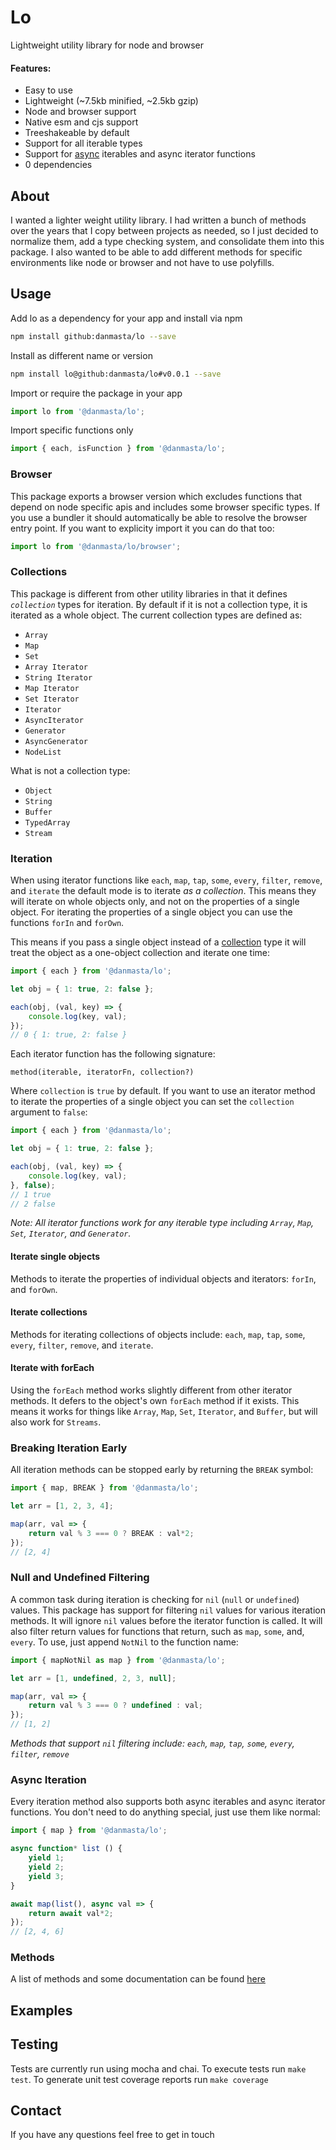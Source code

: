 # Lo
Lightweight utility library for node and browser

#### Features:
* Easy to use
* Lightweight (~7.5kb minified, ~2.5kb gzip)
* Node and browser support
* Native esm and cjs support
* Treeshakeable by default
* Support for all iterable types
* Support for [async](#async-iteration) iterables and async iterator functions
* 0 dependencies

## About
I wanted a lighter weight utility library. I had written a bunch of methods over the years that I copy between projects as needed, so I just decided to normalize them, add a type checking system, and consolidate them into this package. I also wanted to be able to add different methods for specific environments like node or browser and not have to use polyfills.

## Usage
Add lo as a dependency for your app and install via npm
```bash
npm install github:danmasta/lo --save
```
Install as different name or version
```bash
npm install lo@github:danmasta/lo#v0.0.1 --save
```
Import or require the package in your app
```js
import lo from '@danmasta/lo';
```
Import specific functions only
```js
import { each, isFunction } from '@danmasta/lo';
```

### Browser
This package exports a browser version which excludes functions that depend on node specific apis and includes some browser specific types. If you use a bundler it should automatically be able to resolve the browser entry point. If you want to explicity import it you can do that too:
```js
import lo from '@danmasta/lo/browser';
```

### Collections
This package is different from other utility libraries in that it defines *`collection`* types for iteration. By default if it is not a collection type, it is iterated as a whole object. The current collection types are defined as:
* `Array`
* `Map`
* `Set`
* `Array Iterator`
* `String Iterator`
* `Map Iterator`
* `Set Iterator`
* `Iterator`
* `AsyncIterator`
* `Generator`
* `AsyncGenerator`
* `NodeList`

What is not a collection type:
* `Object`
* `String`
* `Buffer`
* `TypedArray`
* `Stream`

### Iteration
When using iterator functions like `each`, `map`, `tap`, `some`, `every`, `filter`, `remove`, and `iterate` the default mode is to iterate *as a collection*. This means they will iterate on whole objects only, and not on the properties of a single object. For iterating the properties of a single object you can use the functions `forIn` and `forOwn`.

This means if you pass a single object instead of a [collection](#collections) type it will treat the object as a one-object collection and iterate one time:
```js
import { each } from '@danmasta/lo';

let obj = { 1: true, 2: false };

each(obj, (val, key) => {
    console.log(key, val);
});
// 0 { 1: true, 2: false }
```
Each iterator function has the following signature:
```
method(iterable, iteratorFn, collection?)
```
Where `collection` is `true` by default. If you want to use an iterator method to iterate the properties of a single object you can set the `collection` argument to `false`:
```js
import { each } from '@danmasta/lo';

let obj = { 1: true, 2: false };

each(obj, (val, key) => {
    console.log(key, val);
}, false);
// 1 true
// 2 false
```
*Note: All iterator functions work for any iterable type including `Array`, `Map`, `Set`, `Iterator`, and `Generator`.*

#### Iterate single objects
Methods to iterate the properties of individual objects and iterators: `forIn`, and `forOwn`.

#### Iterate collections
Methods for iterating collections of objects include: `each`, `map`, `tap`, `some`, `every`, `filter`, `remove`, and `iterate`.

#### Iterate with forEach
Using the `forEach` method works slightly different from other iterator methods. It defers to the object's own `forEach` method if it exists. This means it works for things like `Array`, `Map`, `Set`, `Iterator`, and `Buffer`, but will also work for `Streams`.

### Breaking Iteration Early
All iteration methods can be stopped early by returning the `BREAK` symbol:
```js
import { map, BREAK } from '@danmasta/lo';

let arr = [1, 2, 3, 4];

map(arr, val => {
    return val % 3 === 0 ? BREAK : val*2;
});
// [2, 4]
```

### Null and Undefined Filtering
A common task during iteration is checking for `nil` (`null` or `undefined`) values. This package has support for filtering `nil` values for various iteration methods. It will ignore `nil` values before the iterator function is called. It will also filter return values for functions that return, such as `map`, `some`, and, `every`. To use, just append `NotNil` to the function name:
```js
import { mapNotNil as map } from '@danmasta/lo';

let arr = [1, undefined, 2, 3, null];

map(arr, val => {
    return val % 3 === 0 ? undefined : val;
});
// [1, 2]
```
*Methods that support `nil` filtering include: `each`, `map`, `tap`, `some`, `every`, `filter`, `remove`*

### Async Iteration
Every iteration method also supports both async iterables and async iterator functions. You don't need to do anything special, just use them like normal:
```js
import { map } from '@danmasta/lo';

async function* list () {
    yield 1;
    yield 2;
    yield 3;
}

await map(list(), async val => {
    return await val*2;
});
// [2, 4, 6]
```

### Methods
A list of methods and some documentation can be found [here](docs/methods.md)

## Examples

## Testing
Tests are currently run using mocha and chai. To execute tests run `make test`. To generate unit test coverage reports run `make coverage`

## Contact
If you have any questions feel free to get in touch
